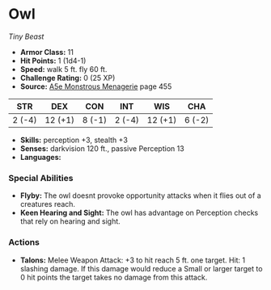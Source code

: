 # Owl

*Tiny* *Beast*

- **Armor Class:** 11
- **Hit Points:** 1 (1d4-1)
- **Speed:** walk 5 ft. fly 60 ft.
- **Challenge Rating:** 0 (25 XP)
- **Source:** [A5e Monstrous Menagerie](https://enpublishingrpg.com/products/level-up-monstrous-menagerie-a5e) page 455

| STR | DEX | CON | INT | WIS | CHA |
| --- | --- | --- | --- | --- | --- |
| 2 (-4) | 12 (+1) | 8 (-1) | 2 (-4) | 12 (+1) | 6 (-2) |

- **Skills:** perception +3, stealth +3
- **Senses:** darkvision 120 ft., passive Perception 13
- **Languages:** 
### Special Abilities
- **Flyby:** The owl doesnt provoke opportunity attacks when it flies out of a creatures reach.
- **Keen Hearing and Sight:** The owl has advantage on Perception checks that rely on hearing and sight.
### Actions
- **Talons:** Melee Weapon Attack: +3 to hit  reach 5 ft.  one target. Hit: 1 slashing damage. If this damage would reduce a Small or larger target to 0 hit points  the target takes no damage from this attack.


